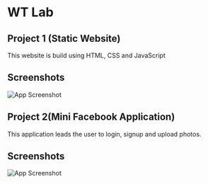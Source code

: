 
# WT Lab
## Project 1 (Static Website)
This website is build using HTML, CSS and JavaScript

## Screenshots

![App Screenshot](https://user-images.githubusercontent.com/117592071/232782481-3547fc52-21b0-4064-b7ec-b8d3fe883ec1.png)


## Project 2(Mini Facebook Application)
This application leads the user to login, signup and upload photos.
## Screenshots
![App Screenshot](https://user-images.githubusercontent.com/117592071/232784462-9ba88c69-ec3c-4d11-9c3b-8cdbfd09054d.png)

